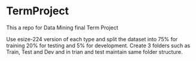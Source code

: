 # TermProject
This a  repo for Data Mining final Term Project

Use esize-224 version of each type and split the dataset into 75% for training 20% for testing and 5% for development. 
Create 3 folders such as Train, Test and Dev and in trian and test maintain same folder structure. 
